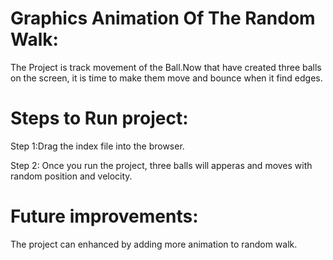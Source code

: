 # Graphics Animation Of The Random Walk:
The Project is track movement of the Ball.Now that have created three balls on the screen, it is time to make them move and bounce when it find edges.

# Steps to Run project:
Step 1:Drag the index file into the browser.

Step 2: Once you run the project, three balls will apperas and moves with random position and velocity.

# Future improvements:
The project can enhanced by adding more animation to random walk.
